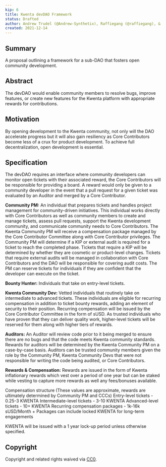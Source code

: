 ```yaml
---
kip: 6
title: Kwenta devDAO Framework
status: Drafted
author: Andrew Trudel (@Andrew-Synthetix), Raffiegang (@raffiegang), & Platschi (@platschi)
created: 2021-12-14
---
```


## Summary

A proposal outlining a framework for a sub-DAO that fosters open community development.  

## Abstract

The devDAO would enable community members to resolve bugs, improve features, or create new features for the Kwenta platform with appropriate rewards for contributions. 

## Motivation

By opening development to the Kwenta community, not only will the DAO accelerate progress but it will also gain resiliency as Core Contributors become less of a crux for product development. To achieve full decentralization, open development is essential. 

## Specification

The devDAO requires an interface where community developers can monitor open tickets with their associated reward, the Core Contributors will be responsible for providing a board. A reward would only be given to a community developer in the event that a pull request for a given ticket was evaluated by an Auditor and merged by a Core Contributor. 

**Community PM:** An individual that prepares tickets and handles project management for community-driven initiatives. This individual works directly with Core Contributors as well as community members to create and manage tickets, assess pull requests, support the Kwenta development community, and communicate community needs to Core Contributors. The Kwenta Community PM will receive a compensation package managed by the Core Contributor Committee along with Core Contributor privileges. The Community PM will determine if a KIP or external audit is required for a ticket to reach the completed phase. Tickets that require a KIP will be determined by whether they are cosmetic or product-level changes. Tickets that require external audits will be managed in collaboration with Core Contributors and the DAO will be responsible for covering audit costs. The PM can reserve tickets for individuals if they are confident that the developer can execute on the ticket. 

**Bounty Hunter:** Individuals that take on entry-level tickets. 

**Kwenta Community Dev:** Vetted individuals that routinely take on intermediate to advanced tickets. These individuals are eligible for recurring compensation in addition to ticket bounty rewards, adding an element of security to their position. Recurring compensation will be issued by the Core Contributor Committee in the form of sUSD. As trusted individuals who have proven that they can deliver quality work, higher-level tickets will be reserved for them along with higher tiers of rewards. 

**Auditors:** An Auditor will review code prior to it being merged to ensure there are no bugs and that the code meets Kwenta community standards. Rewards for auditors will be determined by the Kwenta Community PM on a case-by-case basis. Auditors can be trusted community members given the role by the Community PM, Kwenta Community Devs that were not responsible for writing the code being audited, or Core Contributors. 

**Rewards & Compensation:** Rewards are issued in the form of Kwenta inflationary rewards which vest over a period of one year but can be staked while vesting to capture more rewards as well any fees/bonuses available.

Compensation structure (These values are approximate, rewards are ultimately determined by Community PM and CCCs) 
Entry-level tickets - 0.25-3 KWENTA 
Intermediate-level tickets - 3-10 KWENTA
Advanced-level tickets - 10+ KWENTA 
Recurring compensation packages - 1k-16k sUSD/Month + Packages can include locked KWENTA for long-term engagements

KWENTA will be issued with a 1 year lock-up period unless otherwise specified. 

## Copyright

Copyright and related rights waived via [CC0](https://creativecommons.org/publicdomain/zero/1.0/).

